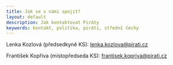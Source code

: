 ```yaml
---
title: Jak se s námi spojit?
layout: default
description: Jak kontaktovat Piráty
keywords: kontakt, politika, piráti, střední čechy
---
```


Lenka Kozlová (předsedkyně KS): lenka.kozlova@pirati.cz

František Kopřiva (místopředseda KS): frantisek.kopriva@pirati.cz
